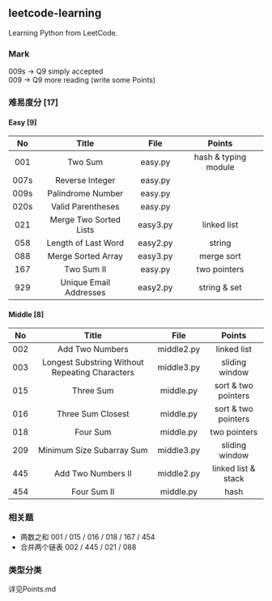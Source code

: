 ## leetcode-learning

Learning Python from LeetCode.  

### Mark
009s -> Q9 simply accepted  
009 -> Q9 more reading (write some Points)

### 难易度分 [17]
#### Easy [9]
No|Title|File|Points
:-:|:-:|:-:|:-:
001|Two Sum|easy.py|hash & typing module
007s|Reverse Integer|easy.py|
009s|Palindrome Number|easy.py|
020s|Valid Parentheses|easy.py|
021|Merge Two Sorted Lists|easy3.py|linked list
058|Length of Last Word|easy2.py|string
088|Merge Sorted Array|easy3.py|merge sort
167|Two Sum II|easy.py|two pointers
929|Unique Email Addresses|easy2.py|string & set

#### Middle [8]
No|Title|File|Points
:-:|:-:|:-:|:-:
002|Add Two Numbers|middle2.py|linked list
003|Longest Substring Without Repeating Characters|middle3.py|sliding window
015|Three Sum|middle.py|sort & two pointers
016|Three Sum Closest|middle.py|sort & two pointers
018|Four Sum|middle.py|two pointers
209|Minimum Size Subarray Sum|middle3.py|sliding window
445|Add Two Numbers II|middle2.py|linked list & stack
454|Four Sum II|middle.py|hash

### 相关题
- 两数之和 001 / 015 / 016 / 018 / 167 / 454
- 合并两个链表 002 / 445 / 021 / 088



### 类型分类
详见Points.md

